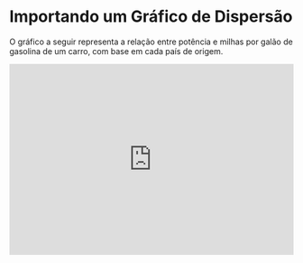# Importando um Gráfico de Dispersão

O gráfico a seguir representa a relação entre potência e milhas por galão de gasolina de um carro, com base em cada país de origem.

<iframe width="100%" height="338" frameborder="0"
  src="https://observablehq.com/embed/a2c7996af985784f?cells=scatter_chart"></iframe>
